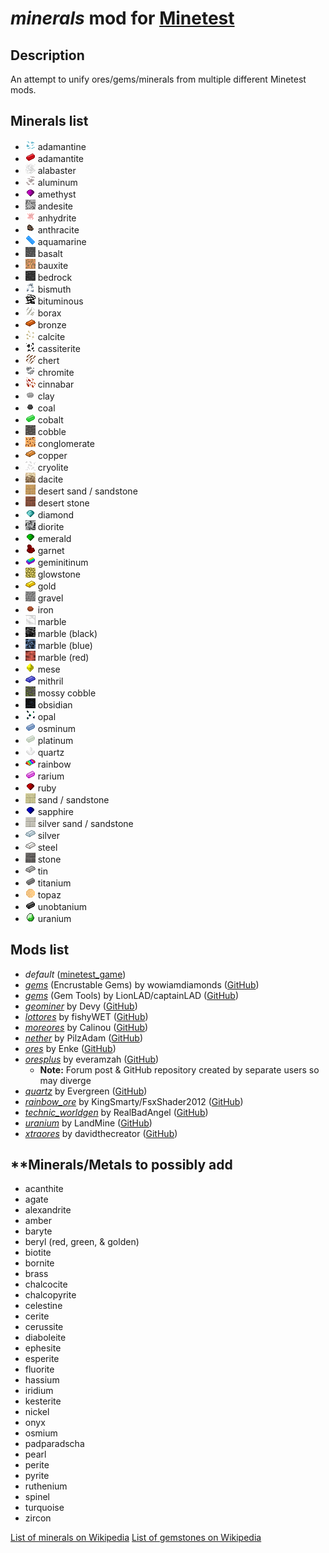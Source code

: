 # ***minerals*** mod for [Minetest][]


## **Description**

An attempt to unify ores/gems/minerals from multiple different Minetest mods.


## **Minerals list**

- ![](textures/minerals_adamantine_ore.png) adamantine
- ![](textures/minerals_adamantite_ingot.png) adamantite
- ![](textures/minerals_alabaster_ore.png) alabaster
- ![](textures/minerals_aluminum_ore.png) aluminum
- ![](textures/minerals_amethyst_gem.png) amethyst
- ![](textures/minerals_andesite_ore.png) andesite
- ![](textures/minerals_anhydrite_ore.png) anhydrite
- ![](textures/minerals_anthracite_lump.png) anthracite
- ![](textures/minerals_aquamarine_gem.png) aquamarine
- ![](textures/minerals_basalt_ore.png) basalt
- ![](textures/minerals_bauxite_ore.png) bauxite
- ![](textures/minerals_bedrock_ore.png) bedrock
- ![](textures/minerals_bismuth_ore.png) bismuth
- ![](textures/minerals_bituminous_ore.png) bituminous
- ![](textures/minerals_borax_ore.png) borax
- ![](textures/minerals_bronze_ingot.png) bronze
- ![](textures/minerals_calcite_ore.png) calcite
- ![](textures/minerals_cassiterite_ore.png) cassiterite
- ![](textures/minerals_chert_ore.png) chert
- ![](textures/minerals_chromite_ore.png) chromite
- ![](textures/minerals_cinnabar_ore.png) cinnabar
- ![](textures/minerals_clay_lump.png) clay
- ![](textures/minerals_coal_lump.png) coal
- ![](textures/minerals_cobalt_ingot.png) cobalt
- ![](textures/minerals_cobble.png) cobble
- ![](textures/minerals_conglomerate_ore.png) conglomerate
- ![](textures/minerals_copper_ingot.png) copper
- ![](textures/minerals_cryolite_ore.png) cryolite
- ![](textures/minerals_dacite_ore.png) dacite
- ![](textures/minerals_desert_sandstone_brick.png) desert sand / sandstone
- ![](textures/minerals_desert_stone_brick.png) desert stone
- ![](textures/minerals_diamond_gem.png) diamond
- ![](textures/minerals_diorite_ore.png) diorite
- ![](textures/minerals_emerald_gem.png) emerald
- ![](textures/minerals_garnet_gem.png) garnet
- ![](textures/minerals_geminitinum_ingot.png) geminitinum
- ![](textures/minerals_glowstone_ore.png) glowstone
- ![](textures/minerals_gold_ingot.png) gold
- ![](textures/minerals_gravel.png) gravel
- ![](textures/minerals_iron_lump.png) iron
- ![](textures/minerals_marble_block_polished.png) marble
- ![](textures/minerals_marble_black_ore.png) marble (black)
- ![](textures/minerals_marble_blue_ore.png) marble (blue)
- ![](textures/minerals_marble_red_ore.png) marble (red)
- ![](textures/minerals_mese_gem.png) mese
- ![](textures/minerals_mithril_ingot.png) mithril
- ![](textures/minerals_mossycobble.png) mossy cobble
- ![](textures/minerals_obsidian.png) obsidian
- ![](textures/minerals_opal_ore.png) opal
- ![](textures/minerals_osminum_ingot.png) osminum
- ![](textures/minerals_platinum_ingot.png) platinum
- ![](textures/minerals_quartz_gem.png) quartz
- ![](textures/minerals_rainbow_ingot.png) rainbow
- ![](textures/minerals_rarium_ingot.png) rarium
- ![](textures/minerals_ruby_gem.png) ruby
- ![](textures/minerals_sandstone_brick.png) sand / sandstone
- ![](textures/minerals_sapphire_gem.png) sapphire
- ![](textures/minerals_silver_sandstone_brick.png) silver sand / sandstone
- ![](textures/minerals_silver_ingot.png) silver
- ![](textures/minerals_steel_ingot.png) steel
- ![](textures/minerals_stone_brick.png) stone
- ![](textures/minerals_tin_ingot.png) tin
- ![](textures/minerals_titanium_ingot.png) titanium
- ![](textures/minerals_topaz_gem.png) topaz
- ![](textures/minerals_unobtanium_ingot.png) unobtanium
- ![](textures/minerals_uranium_gem.png) uranium


## **Mods list**

- *default* ([minetest_game][])
- *[gems][gems_encrustable]*  (Encrustable Gems) by wowiamdiamonds ([GitHub][gh.gems_encrustable])
- *[gems][gems_tools]*  (Gem Tools) by LionLAD/captainLAD ([GitHub][gh.gems_tools])
- *[geominer][]*  by Devy ([GitHub][gh.geominer])
- *[lottores][lott]*  by fishyWET ([GitHub][gh.lott])
- *[moreores][]*  by Calinou ([GitHub][gh.moreores])
- *[nether][]*  by PilzAdam ([GitHub][gh.nether])
- *[ores][]*  by Enke ([GitHub][gh.ores])
- *[oresplus][oresplus]*  by everamzah ([GitHub][gh.oresplus])
  - **Note:** Forum post & GitHub repository created by separate users so may diverge
- *[quartz][]*  by Evergreen ([GitHub][gh.quartz])
- *[rainbow_ore][]*  by KingSmarty/FsxShader2012 ([GitHub][gh.rainbow_ore])
- *[technic_worldgen][technic]*  by RealBadAngel ([GitHub][gh.technic])
- *[uranium][]*  by LandMine ([GitHub][gh.uranium])
- *[xtraores][]*  by davidthecreator ([GitHub][gh.xtraores])


## **Minerals/Metals to possibly add

- acanthite
- agate
- alexandrite
- amber
- baryte
- beryl (red, green, & golden)
- biotite
- bornite
- brass
- chalcocite
- chalcopyrite
- celestine
- cerite
- cerussite
- diaboleite
- ephesite
- esperite
- fluorite
- hassium
- iridium
- kesterite
- nickel
- onyx
- osmium
- padparadscha
- pearl
- perite
- pyrite
- ruthenium
- spinel
- turquoise
- zircon

[List of minerals on Wikipedia](https://en.wikipedia.org/wiki/List_of_minerals)
[List of gemstones on Wikipedia](https://en.wikipedia.org/wiki/List_of_minerals)


[Minetest]: http://www.minetest.net/

[gems_encrustable]: https://forum.minetest.net/viewtopic.php?t=2596
[gems_tools]: https://forum.minetest.net/viewtopic.php?t=4294
[geominer]: https://forum.minetest.net/viewtopic.php?t=17771
[lott]: https://forum.minetest.net/viewtopic.php?t=5578
[minetest_game]: https://github.com/minetest/minetest_game
[moreores]: https://forum.minetest.net/viewtopic.php?t=549
[nether]: https://forum.minetest.net/viewtopic.php?t=5790
[ores]: http://forum.freeminer.org/threads/ores-mod-wip-0-8-ores.98/
[oresplus]: https://forum.minetest.net/viewtopic.php?t=13120
[quartz]: https://forum.minetest.net/viewtopic.php?t=5682
[rainbow_ore]: https://forum.minetest.net/viewtopic.php?t=13519
[technic]: https://forum.minetest.net/viewtopic.php?t=2538
[uranium]: https://forum.minetest.net/viewtopic.php?t=2234
[xtraores]: https://forum.minetest.net/viewtopic.php?t=12798

[gh.gems_encrustable]: https://github.com/wowiamdiamonds/gems
[gh.gems_tools]: https://github.com/captainLAD/gems
[gh.geominer]: https://github.com/CoderForTheBetter/geominer
[gh.lott]: https://github.com/minetest-LOTR/Lord-of-the-Test
[gh.moreores]: https://github.com/minetest-mods/moreores
[gh.nether]: https://github.com/PilzAdam/nether
[gh.ores]: https://github.com/Nullsrc/Ores
[gh.oresplus]: https://github.com/taikedz/everamzah-oresplus
[gh.quartz]: https://github.com/minetest-mods/quartz
[gh.rainbow_ore]: https://github.com/FsxShader2012/rainbow_ore
[gh.technic]: https://github.com/minetest-mods/technic
[gh.uranium]: https://github.com/AntumMT/mtmod-uranium
[gh.xtraores]: https://github.com/AntumMT/mtmp-xtraores
